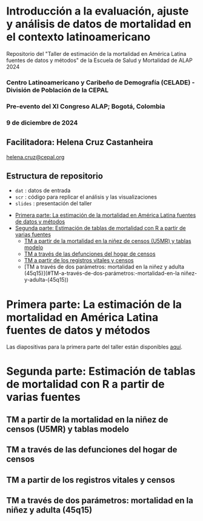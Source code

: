# Introducción a la evaluación, ajuste y análisis de datos de mortalidad en el contexto latinoamericano
Repositorio del "Taller de estimación de la mortalidad en América Latina fuentes de datos y métodos" de la Escuela de Salud y Mortalidad de ALAP 2024 

### Centro Latinoamericano y Caribeño de Demografía (CELADE) - División de Población de la CEPAL
### Pre-evento del XI Congreso ALAP; Bogotá, Colombia
### 9 de diciembre de 2024 

## Facilitadora: Helena Cruz Castanheira
[helena.cruz@cepal.org](mailto:helena.cruz@cepal.org)

## Estructura de repositorio
* `dat` : datos de entrada
* `scr` : código para replicar el análisis y las visualizaciones
* `slides` : presentación del taller


- [Primera parte: La estimación de la mortalidad en América Latina fuentes de datos y métodos](#primera-parte-la-estimación-de-la-mortalidad-en-américa-latina-fuentes-de-datos-y-métodos)
- [Segunda parte: Estimación de tablas de mortalidad con R a partir de varias fuentes](#Segunda-parte-Estimación-de-tablas-de-mortalidad-con-R-a-partir-de-varias-fuentes)
  - [TM a partir de la mortalidad en la niñez de censos (U5MR) y tablas modelo](#TM-a-partir-de-la-mortalidad-en-la-niñez-de-censos-(U5MR)-y-tablas-modelo)
  - [TM a través de las defunciones del hogar de censos](#TM-a-través-de-las-defunciones-del-hogar-de-censos)
  - [TM a partir de los registros vitales y censos](#TM-a-partir-de-los-registros-vitales-y-censos)
  - [TM a través de dos parámetros: mortalidad en la niñez y adulta (45q15)](#TM-a-través-de-dos-parámetros:-mortalidad-en-la niñez-y-adulta-(45q15))
 
# Primera parte: La estimación de la mortalidad en América Latina fuentes de datos y métodos

Las diapositivas para la primera parte del taller están disponibles
[aquí](slides/ALAP_AnálisisMortalidad_v0.pdf).


# Segunda parte: Estimación de tablas de mortalidad con R a partir de varias fuentes

## TM a partir de la mortalidad en la niñez de censos (U5MR) y tablas modelo

## TM a través de las defunciones del hogar de censos

## TM a partir de los registros vitales y censos

## TM a través de dos parámetros: mortalidad en la niñez y adulta (45q15)